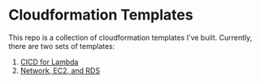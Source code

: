 # Cloudformation Templates

This repo is a collection of cloudformation templates I've built. Currently, there are two sets of templates:

1. [CICD for Lambda](https://github.com/zzenonn/CloudformationTemplates/blob/master/cicd/)
2. [Network, EC2, and RDS](https://github.com/zzenonn/CloudformationTemplates/blob/master/infrastructure/)